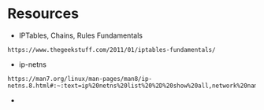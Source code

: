 # Resources

- IPTables, Chains, Rules Fundamentals
```
https://www.thegeekstuff.com/2011/01/iptables-fundamentals/
```

- ip-netns
```
https://man7.org/linux/man-pages/man8/ip-netns.8.html#:~:text=ip%20netns%20list%20%2D%20show%20all,network%20namespace%20and%20assigns%20NAME.
```

- 